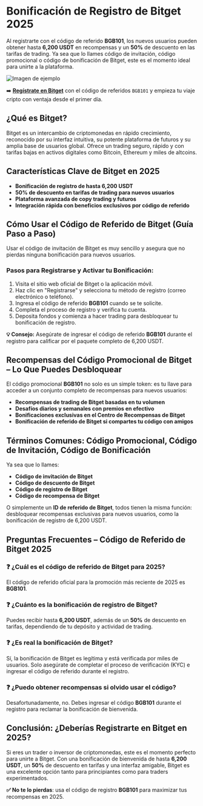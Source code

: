 <h1>Bonificación de Registro de Bitget 2025</h1>
<p>Al registrarte con el código de referido <strong>BGB101</strong>, los nuevos usuarios pueden obtener hasta <strong>6,200 USDT</strong> en recompensas y un <strong>50%</strong> de descuento en las tarifas de trading. Ya sea que lo llames código de invitación, código promocional o código de bonificación de Bitget, este es el momento ideal para unirte a la plataforma.</p>

<img src="https://images.mirror-media.xyz/publication-images/3PeEslAiUW37wWxe9h1dV.png?height=683&width=1366" alt="Imagen de ejemplo" style="max-width: 100%; height: auto;">
<p>➡️ <strong><a href="https://partner.bitget.com/bg/new1" target="_blank">Regístrate en Bitget</a></strong> con el código de referidos <code>BGB101</code> y empieza tu viaje cripto con ventaja desde el primer día.</p>
</body>
<h2>¿Qué es Bitget?</h2>
<p>Bitget es un intercambio de criptomonedas en rápido crecimiento, reconocido por su interfaz intuitiva, su potente plataforma de futuros y su amplia base de usuarios global. Ofrece un trading seguro, rápido y con tarifas bajas en activos digitales como Bitcoin, Ethereum y miles de altcoins.</p>
<h2>Características Clave de Bitget en 2025</h2>
<ul>
<li><strong>Bonificación de registro de hasta 6,200 USDT</strong></li>
<li><strong>50% de descuento en tarifas de trading para nuevos usuarios</strong></li>
<li><strong>Plataforma avanzada de copy trading y futuros</strong></li>
<li><strong>Integración rápida con beneficios exclusivos por código de referido</strong></li>
</ul>
<h2>Cómo Usar el Código de Referido de Bitget (Guía Paso a Paso)</h2>
<p>Usar el código de invitación de Bitget es muy sencillo y asegura que no pierdas ninguna bonificación para nuevos usuarios.</p>
<h3>Pasos para Registrarse y Activar tu Bonificación:</h3>
<ol>
<li>Visita el sitio web oficial de Bitget o la aplicación móvil.</li>
<li>Haz clic en "Registrarse" y selecciona tu método de registro (correo electrónico o teléfono).</li>
<li>Ingresa el código de referido <strong>BGB101</strong> cuando se te solicite.</li>
<li>Completa el proceso de registro y verifica tu cuenta.</li>
<li>Deposita fondos y comienza a hacer trading para desbloquear tu bonificación de registro.</li>
</ol>
<p><strong>💡 Consejo:</strong> Asegúrate de ingresar el código de referido <strong>BGB101</strong> durante el registro para calificar por el paquete completo de 6,200 USDT.</p>
<h2>Recompensas del Código Promocional de Bitget – Lo Que Puedes Desbloquear</h2>
<p>El código promocional <strong>BGB101</strong> no solo es un simple token: es tu llave para acceder a un conjunto completo de recompensas para nuevos usuarios:</p>
<ul>
<li><strong>Recompensas de trading de Bitget basadas en tu volumen</strong></li>
<li><strong>Desafíos diarios y semanales con premios en efectivo</strong></li>
<li><strong>Bonificaciones exclusivas en el Centro de Recompensas de Bitget</strong></li>
<li><strong>Bonificación de referido de Bitget si compartes tu código con amigos</strong></li>
</ul>
<h2>Términos Comunes: Código Promocional, Código de Invitación, Código de Bonificación</h2>
<p>Ya sea que lo llames:</p>
<ul>
<li><strong>Código de invitación de Bitget</strong></li>
<li><strong>Código de descuento de Bitget</strong></li>
<li><strong>Código de registro de Bitget</strong></li>
<li><strong>Código de recompensa de Bitget</strong></li>
</ul>
<p>O simplemente un <strong>ID de referido de Bitget</strong>, todos tienen la misma función: desbloquear recompensas exclusivas para nuevos usuarios, como la bonificación de registro de 6,200 USDT.</p>
<h2>Preguntas Frecuentes – Código de Referido de Bitget 2025</h2>
<h3>❓ ¿Cuál es el código de referido de Bitget para 2025?</h3>
<p>El código de referido oficial para la promoción más reciente de 2025 es <strong>BGB101</strong>.</p>
<h3>❓ ¿Cuánto es la bonificación de registro de Bitget?</h3>
<p>Puedes recibir hasta <strong>6,200 USDT</strong>, además de un <strong>50%</strong> de descuento en tarifas, dependiendo de tu depósito y actividad de trading.</p>
<h3>❓ ¿Es real la bonificación de Bitget?</h3>
<p>Sí, la bonificación de Bitget es legítima y está verificada por miles de usuarios. Solo asegúrate de completar el proceso de verificación (KYC) e ingresar el código de referido durante el registro.</p>
<h3>❓ ¿Puedo obtener recompensas si olvido usar el código?</h3>
<p>Desafortunadamente, no. Debes ingresar el código <strong>BGB101</strong> durante el registro para reclamar la bonificación de bienvenida.</p>
<h2>Conclusión: ¿Deberías Registrarte en Bitget en 2025?</h2>
<p>Si eres un trader o inversor de criptomonedas, este es el momento perfecto para unirte a Bitget. Con una bonificación de bienvenida de hasta <strong>6,200 USDT</strong>, un <strong>50%</strong> de descuento en tarifas y una interfaz amigable, Bitget es una excelente opción tanto para principiantes como para traders experimentados.</p>
<p><strong>✅ No te lo pierdas</strong>: usa el código de registro <strong>BGB101</strong> para maximizar tus recompensas en 2025.</p>
</body>
</html>
